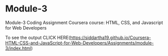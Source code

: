 # Module-3
Module-3 Coding Assignment
Coursera course: HTML, CSS, and Javascript for Web Developers

To see the output CLICK HERE(https://siddartha19.github.io/Coursera-HTML-CSS-and-JavaScript-for-Web-Developers/Assignments/module-3/index.html)
